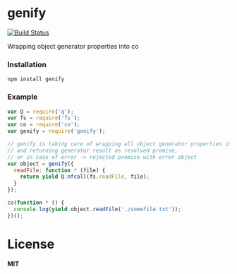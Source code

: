 genify
======
[![Build Status](https://travis-ci.org/ivpusic/genify.svg?branch=master)](https://travis-ci.org/ivpusic/genify)

Wrapping object generator properties into co

### Installation

```
npm install genify
```

### Example

```JavaScript
var Q = require('q');
var fs = require('fs');
var co = require('co');
var genify = require('genify');

// genify is taking care of wrapping all object generator properties into co function,
// and returning generator result as resolved promise, 
// or in case of error -> rejected promise with error object
var object = genify({
  readFile: function * (file) {
    return yield Q.nfcall(fs.readFile, file);
  }
});

co(function * () {
  console.log(yield object.readFile('./somefile.txt'));
})();
```

# License
**MIT**
